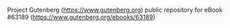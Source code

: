 Project Gutenberg (https://www.gutenberg.org) public repository for
eBook #63189 (https://www.gutenberg.org/ebooks/63189)
